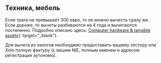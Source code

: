 ## Техника, мебель

Если трата не превышает 300 евро, то ее можно вычесть сразу же. Если дороже, то вычеты разбиваются на 4 года и
вычитаются постепенно. Подробно описано
здесь: [Computer hardware & tangible assets](https://www.xolo.io/es-en/faq/xolo-spain/category/all-you-can-deduct-as-a-freelancer-in-spain/article/computer-hardware--tangible-assets){:
target="_blank"}.

Для вычета из налогов необходимо предоставить вашему хестору или Xolo полную фактуру (с вашим NIE, полным именем и
адресом регистрации аутономо).

